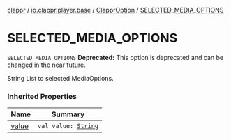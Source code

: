 [clappr](../../index.md) / [io.clappr.player.base](../index.md) / [ClapprOption](index.md) / [SELECTED_MEDIA_OPTIONS](./-s-e-l-e-c-t-e-d_-m-e-d-i-a_-o-p-t-i-o-n-s.md)

# SELECTED_MEDIA_OPTIONS

`SELECTED_MEDIA_OPTIONS`
**Deprecated:** This option is deprecated and can be changed in the near future.

String List to selected MediaOptions.

### Inherited Properties

| Name | Summary |
|---|---|
| [value](value.md) | `val value: `[`String`](https://kotlinlang.org/api/latest/jvm/stdlib/kotlin/-string/index.html) |
